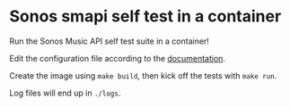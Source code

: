 # Sonos smapi self test in a container

Run the Sonos Music API self test suite in a container!

Edit the configuration file according to the [documentation](https://musicpartners.sonos.com/?q=node/347).

Create the image using `make build`, then kick off the tests with `make run`.

Log files will end up in `./logs`.


